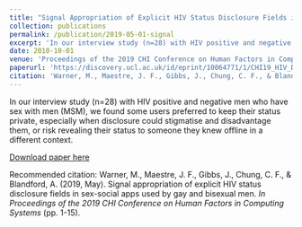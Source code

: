 ```yaml
---
title: "Signal Appropriation of Explicit HIV Status Disclosure Fields in Sex-Social Apps used by Gay and Bisexual Men"
collection: publications
permalink: /publication/2019-05-01-signal
excerpt: 'In our interview study (n=28) with HIV positive and negative men who have sex with men (MSM), we found some users preferred to keep their status private, especially when disclosure could stigmatise and disadvantage them, or risk revealing their status to someone they knew offline in a different context. '
date: 2010-10-01
venue: 'Proceedings of the 2019 CHI Conference on Human Factors in Computing Systems '
paperurl: 'https://discovery.ucl.ac.uk/id/eprint/10064771/1/CHI19_HIV_Disclosure_as_a_Signalling_System_preprint.pdf'
citation: 'Warner, M., Maestre, J. F., Gibbs, J., Chung, C. F., & Blandford, A. (2019, May). Signal appropriation of explicit HIV status disclosure fields in sex-social apps used by gay and bisexual men. <i>In Proceedings of the 2019 CHI Conference on Human Factors in Computing Systems </i> (pp. 1-15).'
---
```

In our interview study (n=28) with HIV positive and negative men who have sex with men (MSM), we found some users preferred to keep their status private, especially when disclosure could stigmatise and disadvantage them, or risk revealing their status to someone they knew offline in a different context. 

[Download paper here](https://discovery.ucl.ac.uk/id/eprint/10064771/1/CHI19_HIV_Disclosure_as_a_Signalling_System_preprint.pdf)

Recommended citation: Warner, M., Maestre, J. F., Gibbs, J., Chung, C. F., & Blandford, A. (2019, May). Signal appropriation of explicit HIV status disclosure fields in sex-social apps used by gay and bisexual men. <i>In Proceedings of the 2019 CHI Conference on Human Factors in Computing Systems </i> (pp. 1-15).